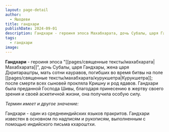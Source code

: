```yaml
---
layout: page-detail
author:
  - Яшодеви
title: гандхари
publishDate: 2024-09-01
description: Гандхари - героиня эпоса Махабхарата, дочь Субалы, царя Гандхары, жена царя Дхритараштры, мать сотни кауравов, погибших во время битвы на поле Курукшетра; после смерти всех сыновей прокляла Кришну и род ядавов. Гандхари была преданной Господа Шивы, благодаря принесению в жертву своего зрения и своей аскетичной жизни, она получила особую силу.
tags:
  - гандхари
image:
---
```

**Гандхари** - героиня эпоса "[[pages/священные тексты/махабхарата|Махабхарата]]", дочь Субалы, царя Гандхары, жена царя Дхритараштры, мать сотни кауравов, погибших во время битвы на поле [[pages/священные тексты/махабхарата/курукшетра|Курукшетра]]; после смерти всех сыновей прокляла Кришну и род ядавов. Гандхари была преданной Господа Шивы, благодаря принесению в жертву своего зрения и своей аскетичной жизни, она получила особую силу.

*Термин имеет и другое значение:*

Гандхари - один из среднеиндийских языков пракритов. Гандхари известен в основном по надписям и рукописям, выполненным с помощью индийского письма кхароштхи.

